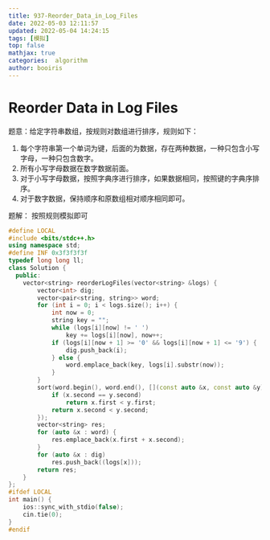 ```yaml
---
title: 937-Reorder_Data_in_Log_Files 
date: 2022-05-03 12:11:57 
updated: 2022-05-04 14:24:15
tags: [模拟] 
top: false 
mathjax: true 
categories:  algorithm
author: booiris
---
```


# Reorder Data in Log Files

题意：给定字符串数组，按规则对数组进行排序，规则如下：

1. 每个字符串第一个单词为键，后面的为数据，存在两种数据，一种只包含小写字母，一种只包含数字。
2. 所有小写字母数据在数字数据前面。
3. 对于小写字母数据，按照字典序进行排序，如果数据相同，按照键的字典序排序。
4. 对于数字数据，保持顺序和原数组相对顺序相同即可。

题解： 按照规则模拟即可

```cpp
#define LOCAL
#include <bits/stdc++.h>
using namespace std;
#define INF 0x3f3f3f3f
typedef long long ll;
class Solution {
  public:
    vector<string> reorderLogFiles(vector<string> &logs) {
        vector<int> dig;
        vector<pair<string, string>> word;
        for (int i = 0; i < logs.size(); i++) {
            int now = 0;
            string key = "";
            while (logs[i][now] != ' ')
                key += logs[i][now], now++;
            if (logs[i][now + 1] >= '0' && logs[i][now + 1] <= '9') {
                dig.push_back(i);
            } else {
                word.emplace_back(key, logs[i].substr(now));
            }
        }
        sort(word.begin(), word.end(), [](const auto &x, const auto &y) {
            if (x.second == y.second)
                return x.first < y.first;
            return x.second < y.second;
        });
        vector<string> res;
        for (auto &x : word) {
            res.emplace_back(x.first + x.second);
        }
        for (auto &x : dig)
            res.push_back((logs[x]));
        return res;
    }
};
#ifdef LOCAL
int main() {
    ios::sync_with_stdio(false);
    cin.tie(0);
}
#endif
```
